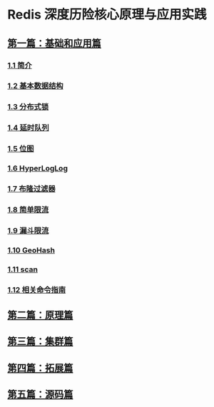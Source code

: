 # Redis 深度历险核心原理与应用实践

## [第一篇：基础和应用篇]()

### [1.1 简介]()

### [1.2 基本数据结构]()

### [1.3 分布式锁]()

### [1.4 延时队列]()

### [1.5 位图]()

### [1.6 HyperLogLog]()

### [1.7 布隆过滤器]()

### [1.8 简单限流]()

### [1.9 漏斗限流]()

### [1.10 GeoHash]()

### [1.11 scan]()

### [1.12 相关命令指南]()

## [第二篇：原理篇]()

## [第三篇：集群篇]()

## [第四篇：拓展篇]()

## [第五篇：源码篇]()